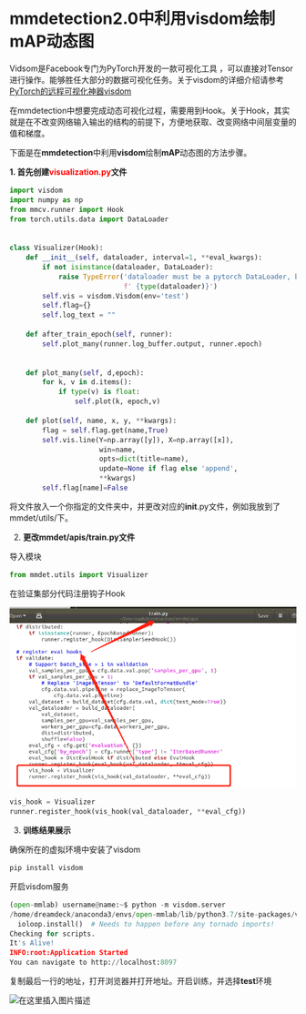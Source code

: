 # mmdetection2.0中利用visdom绘制mAP动态图

Vidsom是Facebook专门为PyTorch开发的一款可视化工具 ，可以直接对Tensor进行操作。能够胜任大部分的数据可视化任务。关于visdom的详细介绍请参考[PyTorch的远程可视化神器visdom](https://zhuanlan.zhihu.com/p/34692106)

在mmdetection中想要完成动态可视化过程，需要用到Hook。关于Hook，其实就是在不改变网络输入输出的结构的前提下，方便地获取、改变网络中间层变量的值和梯度。

下面是在**mmdetection**中利用**visdom**绘制**mAP**动态图的方法步骤。

**1. 首先创建<font color=red>visualization.py</font>文件**

```python
import visdom
import numpy as np
from mmcv.runner import Hook
from torch.utils.data import DataLoader


class Visualizer(Hook):
    def __init__(self, dataloader, interval=1, **eval_kwargs):
        if not isinstance(dataloader, DataLoader):
            raise TypeError('dataloader must be a pytorch DataLoader, but got'
                            f' {type(dataloader)}')
        self.vis = visdom.Visdom(env='test')
        self.flag={}
        self.log_text = ""

    def after_train_epoch(self, runner):
        self.plot_many(runner.log_buffer.output, runner.epoch)


    def plot_many(self, d,epoch):
        for k, v in d.items():
            if type(v) is float:
                self.plot(k, epoch,v)

    def plot(self, name, x, y, **kwargs):
        flag = self.flag.get(name,True)
        self.vis.line(Y=np.array([y]), X=np.array([x]),
                      win=name,
                      opts=dict(title=name),
                      update=None if flag else 'append',
                      **kwargs)
        self.flag[name]=False
```

将文件放入一个你指定的文件夹中，并更改对应的**init**.py文件，例如我放到了mmdet/utils/下。

2. **更改mmdet/apis/train.py文件**

导入模块

```python
from mmdet.utils import Visualizer
```

在验证集部分代码注册钩子Hook

![image-20210327214510068](mmdetection2.0中利用visdom绘制mAP动态图.assets/image-20210327214510068.png)

```python
vis_hook = Visualizer
runner.register_hook(vis_hook(val_dataloader, **eval_cfg))
```

3. **训练结果展示**

确保所在的虚拟环境中安装了visdom

```python
pip install visdom
```

开启visdom服务

```python
(open-mmlab) username@name:~$ python -m visdom.server
/home/dreamdeck/anaconda3/envs/open-mmlab/lib/python3.7/site-packages/visdom/server.py:39: DeprecationWarning: zmq.eventloop.ioloop is deprecated in pyzmq 17. pyzmq now works with default tornado and asyncio eventloops.
  ioloop.install()  # Needs to happen before any tornado imports!
Checking for scripts.
It's Alive!
INFO:root:Application Started
You can navigate to http://localhost:8097
```

复制最后一行的地址，打开浏览器并打开地址。开启训练，并选择**test**环境

![在这里插入图片描述](https://img-blog.csdnimg.cn/20200720121829977.png?x-oss-process=image/watermark,type_ZmFuZ3poZW5naGVpdGk,shadow_10,text_aHR0cHM6Ly9ibG9nLmNzZG4ubmV0L3dlaXhpbl8zODM2OTQ5Mg==,size_16,color_FFFFFF,t_70)